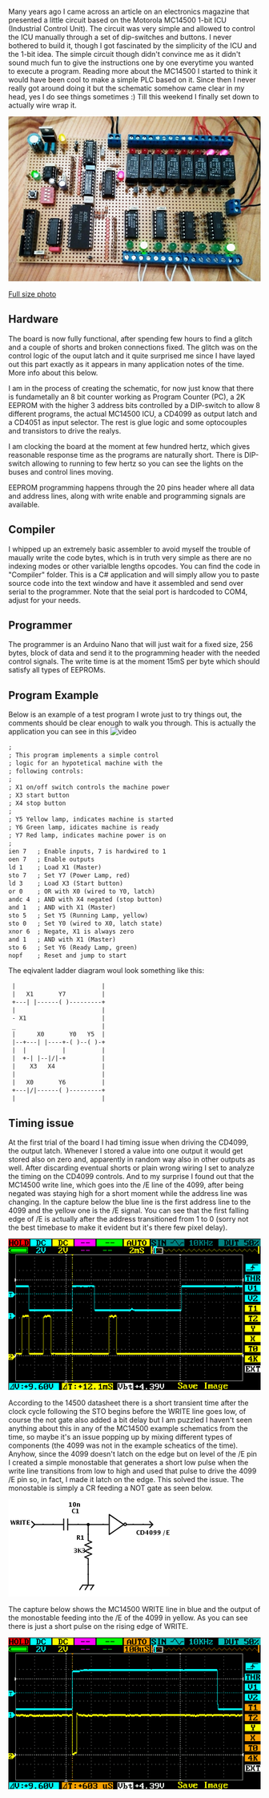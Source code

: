 
Many years ago I came across an article on an electronics magazine that presented a little circuit based on the Motorola MC14500 1-bit ICU (Industrial Control Unit). The circuit was very simple and allowed to control the ICU manually through a set of dip-switches and buttons. I never bothered to build it, though I got fascinated by the simplicity of the ICU and the 1-bit idea. The simple circuit though didn't convince me as it didn't sound much fun to give the instructions one by one everytime you wanted to execute a program. Reading more about the MC14500 I started to think it would have been cool to make a simple PLC based on it. Since then I never really got around doing it but the schematic somehow came clear in my head, yes I do see things sometimes :) Till this weekend I finally set down to actually wire wrap it.

![Board](documentation/board.jpg)

[Full size photo](https://raw.githubusercontent.com/nicolacimmino/PLC-14500/master/documentation/board_full.jpg)

## Hardware 

The board is now fully functional, after spending few hours to find a glitch and a couple of shorts and broken connections fixed. The glitch was on the control logic of the ouput latch and it quite surprised me since I have layed out this part exactly as it appears in many application notes of the time. More info about this below.

I am in the process of creating the schematic, for now just know that there is fundametally an 8 bit counter working as Program Counter (PC), a 2K EEPROM with the higher 3 address bits controlled by a DIP-switch to allow 8 different programs, the actual MC14500 ICU, a CD4099 as output latch and a CD4051 as input selector. The rest is glue logic and some optocouples and transistors to drive the realys.

I am clocking the board at the moment at few hundred hertz, which gives reasonable response time as the programs are naturally short. There is DIP-switch allowing to running to few hertz so you can see the lights on the buses and control lines moving.

EEPROM programming happens through the 20 pins header where all data and address lines, along with write enable and programming signals are available. 

## Compiler

I whipped up an extremely basic assembler to avoid myself the trouble of maually write the code bytes, which is in truth very simple as there are no indexing modes or other varialble lengths opcodes. You can find the code in "Compiler" folder. This is a C# application and will simply allow you to paste source code into the text window and have it assembled and send over serial to the programmer. Note that the seial port is hardcoded to COM4, adjust for your needs.

## Programmer

The programmer is an Arduino Nano that will just wait for a fixed size, 256 bytes, block of data and send it to the programming header with the needed control signals. The write time is at the moment 15mS per byte which should satisfy all types of EEPROMs.

## Program Example

Below is an example of a test program I wrote just to try things out, the comments should be clear enough to walk you through. This is actually the application you can see in this ![video](https://www.youtube.com/watch?v=2l-q3JkEEqE)

    ;
    ; This program implements a simple control
    ; logic for an hypotetical machine with the
    ; following controls:
    ; 
    ; X1 on/off switch controls the machine power
    ; X3 start button
    ; X4 stop button
    ;
    ; Y5 Yellow lamp, indicates machine is started
    ; Y6 Green lamp, idicates machine is ready
    ; Y7 Red lamp, indicates machine power is on
    ;
    ien 7   ; Enable inputs, 7 is hardwired to 1 
    oen 7   ; Enable outputs
    ld 1    ; Load X1 (Master)
    sto 7   ; Set Y7 (Power Lamp, red)
    ld 3    ; Load X3 (Start button)
    or 0    ; OR with X0 (wired to Y0, latch)
    andc 4  ; AND with X4 negated (stop button)
    and 1   ; AND with X1 (Master)
    sto 5   ; Set Y5 (Running Lamp, yellow)
    sto 0   ; Set Y0 (wired to X0, latch state)
    xnor 6  ; Negate, X1 is always zero
    and 1   ; AND with X1 (Master)
    sto 6   ; Set Y6 (Ready Lamp, green)
    nopf    ; Reset and jump to start

The eqivalent ladder diagram woul look something like this:


     |                        |
     |   X1       Y7          |
     +---| |------( )---------+
     |                        |
     - X1                     |
     _                        |
     |      X0       Y0   Y5  | 
     |--+---| |----+-( )--( )-+
     |  |          |          |
     |  +-| |--|/|-+          |
     |    X3   X4             |
     |                        |
     |   X0       Y6          |
     +---|/|------( )---------+
     |                        |
     

## Timing issue

At the first trial of the board I had timing issue when driving the CD4099, the output latch. Whenever I stored a value into one output it would get stored also on zero and, apparently in random way also in other outputs as well. After discarding eventual shorts or plain wrong wiring I set to analyze the timing on the CD4099 controls. And to my surprise I found out that the MC14500 write line, which goes into the /E line of the 4099, after being negated was staying high for a short moment while the address line was changing. In the capture below the blue line is the first address line to the 4099 and the yellow one is the /E signal. You can see that the first falling edge of /E is actually after the address transitioned from 1 to 0 (sorry not the best timebase to make it evident but it's there few pixel delay).

![capture](documentation/capture1.png)

According to the 14500 datasheet there is a short transient time after the clock cycle following the STO begins before the WRITE line goes low, of course the not gate also added a bit delay but I am puzzled I haven't seen anything about this in any of the MC14500 example schematics from the time, so maybe it's an issue popping up by mixing different types of components (the 4099 was not in the example scheatics of the time). Anyhow, since the 4099 doesn't latch on the edge but on level of the /E pin I created a simple monostable that generates a short low pulse when the write line transitions from low to high and used that pulse to drive the 4099 /E pin so, in fact, I made it latch on the edge. This solved the issue. The monostable is simply a CR feeding a NOT gate as seen below.

![capture](documentation/monostable.png)

The capture below shows the MC14500 WRITE line in blue and the output of the monostable feeding into the /E of the 4099 in yellow. As you can see there is just a short pulse on the rising edge of WRITE.

![capture](documentation/capture2.png)

